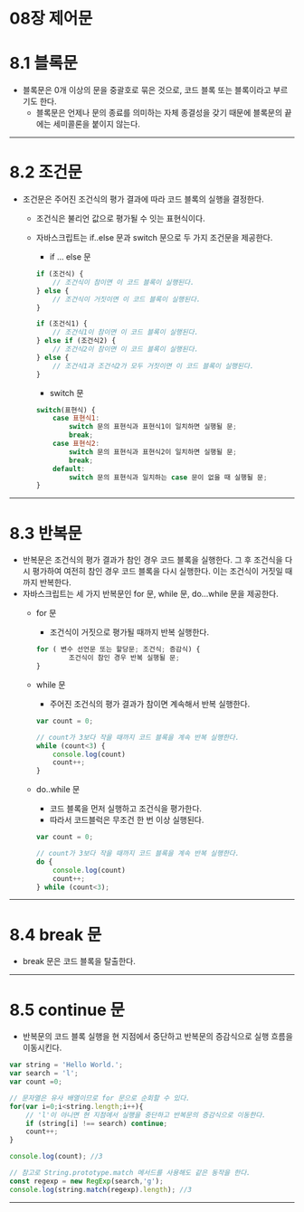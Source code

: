 # 08장 제어문

# 8.1 블록문

- 블록문은 0개 이상의 문을 중괄호로 묶은 것으로, 코드 블록 또는 블록이라고 부르기도 한다.
    - 블록문은 언제나 문의 종료를 의미하는 자체 종결성을 갖기 때문에 블록문의 끝에는 세미콜론을 붙이지 않는다.

---

# 8.2 조건문

- 조건문은 주어진 조건식의 평가 결과에 따라 코드 블록의 실행을 결정한다.
    - 조건식은 불리언 값으로 평가될 수 잇는 표현식이다.
    - 자바스크립트는 if..else 문과 switch 문으로 두 가지 조건문을 제공한다.
        - if … else 문
        
        ```jsx
        if (조건식) {
        	// 조건식이 참이면 이 코드 블록이 실행된다.
        } else {
        	// 조건식이 거짓이면 이 코드 블록이 실행된다.
        }
        
        if (조건식1) {
        	// 조건식1이 참이면 이 코드 블록이 실행된다.
        } else if (조건식2) {
        	// 조건식2이 참이면 이 코드 블록이 실행된다.
        } else {
        	// 조건식1과 조건식2가 모두 거짓이면 이 코드 블록이 실행된다.
        }
        ```
        
        - switch 문
        
        ```jsx
        switch(표현식) {
        	case 표현식1:
        		switch 문의 표현식과 표현식1이 일치하면 실행될 문;
        		break;
        	case 표현식2:
        		switch 문의 표현식과 표현식2이 일치하면 실행될 문;
        		break;
        	default:
        		switch 문의 표현식과 일치하는 case 문이 없을 때 실행될 문;
        }
        ```
        

---

# 8.3 반복문

- 반복문은 조건식의 평가 결과가 참인 경우 코드 블록을 실행한다. 그 후 조건식을 다시 평가하여 여전히 참인 경우 코드 블록을 다시 실행한다. 이는 조건식이 거짓일 때까지 반복한다.
- 자바스크립트는 세 가지 반복문인 for 문, while 문, do…while 문을 제공한다.
    - for 문
        - 조건식이 거짓으로 평가될 때까지 반복 실행한다.
        
        ```jsx
        for ( 변수 선언문 또는 할당문; 조건식; 증감식) {
        		조건식이 참인 경우 반복 실행될 문;
        }
        ```
        
    - while 문
        - 주어진 조건식의 평가 결과가 참이면 계속해서 반복 실행한다.
        
        ```jsx
        var count = 0;
        
        // count가 3보다 작을 때까지 코드 블록을 계속 반복 실행한다.
        while (count<3) {
        	console.log(count)
        	count++;
        }
        ```
        
    - do..while 문
        - 코드 블록을 먼저 실행하고 조건식을 평가한다.
        - 따라서 코드블럭은 무조건 한 번 이상 실행된다.
        
        ```jsx
        var count = 0;
        
        // count가 3보다 작을 때까지 코드 블록을 계속 반복 실행한다.
        do {
        	console.log(count)
        	count++;
        } while (count<3);
        ```
        

---

# 8.4 break 문

- break 문은 코드 블록을 탈출한다.

---

# 8.5 continue 문

- 반복문의 코드 블록 실행을 현 지점에서 중단하고 반복문의 증감식으로 실행 흐름을 이동시킨다.

```jsx
var string = 'Hello World.';
var search = 'l';
var count =0;

// 문자열은 유사 배열이므로 for 문으로 순회할 수 있다.
for(var i=0;i<string.length;i++){
	// 'l'이 아니면 현 지점에서 실행을 중단하고 반복문의 증감식으로 이동한다.
	if (string[i] !== search) continue;
	count++;
}

console.log(count); //3

// 참고로 String.prototype.match 메서드를 사용해도 같은 동작을 한다.
const regexp = new RegExp(search,'g');
console.log(string.match(regexp).length); //3
```

---